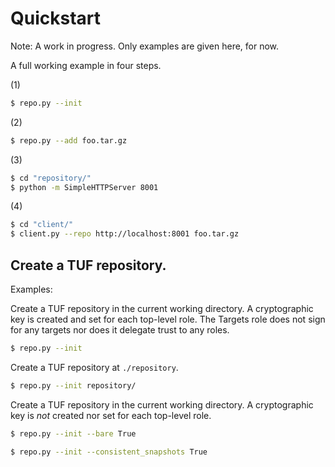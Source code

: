 # Quickstart #

Note: A work in progress.  Only examples are given here, for now.

A full working example in four steps.

(1)
```Bash
$ repo.py --init
```

(2)
```Bash
$ repo.py --add foo.tar.gz
```

(3)
```Bash
$ cd "repository/"
$ python -m SimpleHTTPServer 8001
```

(4)
```Bash
$ cd "client/"
$ client.py --repo http://localhost:8001 foo.tar.gz
```


## Create a TUF repository.

Examples:

Create a TUF repository in the current working directory.  A cryptographic key
is created and set for each top-level role.  The Targets role does not sign for
any targets nor does it delegate trust to any roles.

```Bash
$ repo.py --init
```

Create a TUF repository at `./repository`.
```Bash
$ repo.py --init repository/
```

Create a TUF repository in the current working directory.  A cryptographic key
is *not* created nor set for each top-level role.
```Bash
$ repo.py --init --bare True
```

```Bash
$ repo.py --init --consistent_snapshots True
```
